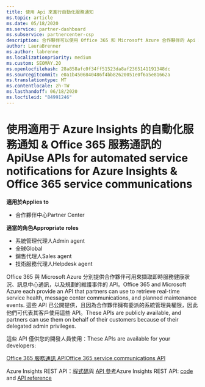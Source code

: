 ```yaml
---
title: 使用 Api 來進行自動化服務通知
ms.topic: article
ms.date: 05/18/2020
ms.service: partner-dashboard
ms.subservice: partnercenter-csp
description: 合作夥伴可以使用 Office 365 和 Microsoft Azure 合作夥伴的 Api 來進行即時服務健全狀況、訊息中心通訊，以及預定的維護事件。
author: LauraBrenner
ms.author: labrenne
ms.localizationpriority: medium
ms.custom: SEOMAY.20
ms.openlocfilehash: 28a858afc0f34ff51523da8af2365141191348dc
ms.sourcegitcommit: e0a1b4506840486f4bb82620051e0f6a5e81662a
ms.translationtype: MT
ms.contentlocale: zh-TW
ms.lasthandoff: 06/18/2020
ms.locfileid: "84991246"
---
```

# <a name="use-apis-for-automated-service-notifications-for-azure-insights--office-365-service-communications"></a><span data-ttu-id="7f136-103">使用適用于 Azure Insights 的自動化服務通知 & Office 365 服務通訊的 Api</span><span class="sxs-lookup"><span data-stu-id="7f136-103">Use APIs for automated service notifications for Azure Insights & Office 365 service communications</span></span>

<span data-ttu-id="7f136-104">**適用於**</span><span class="sxs-lookup"><span data-stu-id="7f136-104">**Applies to**</span></span>

-  <span data-ttu-id="7f136-105">合作夥伴中心</span><span class="sxs-lookup"><span data-stu-id="7f136-105">Partner Center</span></span>

<span data-ttu-id="7f136-106">**適當的角色**</span><span class="sxs-lookup"><span data-stu-id="7f136-106">**Appropriate roles**</span></span>

- <span data-ttu-id="7f136-107">系統管理代理人</span><span class="sxs-lookup"><span data-stu-id="7f136-107">Admin agent</span></span>
- <span data-ttu-id="7f136-108">全球</span><span class="sxs-lookup"><span data-stu-id="7f136-108">Global</span></span> 
- <span data-ttu-id="7f136-109">銷售代理人</span><span class="sxs-lookup"><span data-stu-id="7f136-109">Sales agent</span></span>
- <span data-ttu-id="7f136-110">技術服務代理人</span><span class="sxs-lookup"><span data-stu-id="7f136-110">Helpdesk agent</span></span>

<span data-ttu-id="7f136-111">Office 365 與 Microsoft Azure 分別提供合作夥伴可用來擷取即時服務健康狀況、訊息中心通訊，以及規劃的維護事件的 API。</span><span class="sxs-lookup"><span data-stu-id="7f136-111">Office 365 and Microsoft Azure each provide an API that partners can use to retrieve real-time service health, message center communications, and planned maintenance events.</span></span> <span data-ttu-id="7f136-112">這些 API 已公開提供，且因為合作夥伴擁有委派的系統管理員權限，因此他們可代表其客戶使用這些 API。</span><span class="sxs-lookup"><span data-stu-id="7f136-112">These APIs are publicly available, and partners can use them on behalf of their customers because of their delegated admin privileges.</span></span>

<span data-ttu-id="7f136-113">這些 API 僅供您的開發人員使用：</span><span class="sxs-lookup"><span data-stu-id="7f136-113">These APIs are available for your developers:</span></span>

[<span data-ttu-id="7f136-114">Office 365 服務通訊 API</span><span class="sxs-lookup"><span data-stu-id="7f136-114">Office 365 service communications API</span></span>](https://go.microsoft.com/fwlink/p/?LinkId=616899)

<span data-ttu-id="7f136-115">Azure Insights REST API：[程式碼](https://go.microsoft.com/fwlink/p/?LinkId=617299)與 [API 參考](https://go.microsoft.com/fwlink/p/?LinkId=617300)</span><span class="sxs-lookup"><span data-stu-id="7f136-115">Azure Insights REST API: [code](https://go.microsoft.com/fwlink/p/?LinkId=617299) and [API reference](https://go.microsoft.com/fwlink/p/?LinkId=617300)</span></span>

 

 



